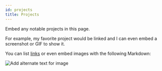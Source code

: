 ```yaml
---
id: projects
title: Projects
---
```


Embed any notable projects in this page.

For example, my favorite project would be linked and I can even embed
a screenshot or GIF to show it.

You can list [links]()
or even embed images with the following Markdown:

![Add alternate text for image](./assets/rosemary.png.png)
